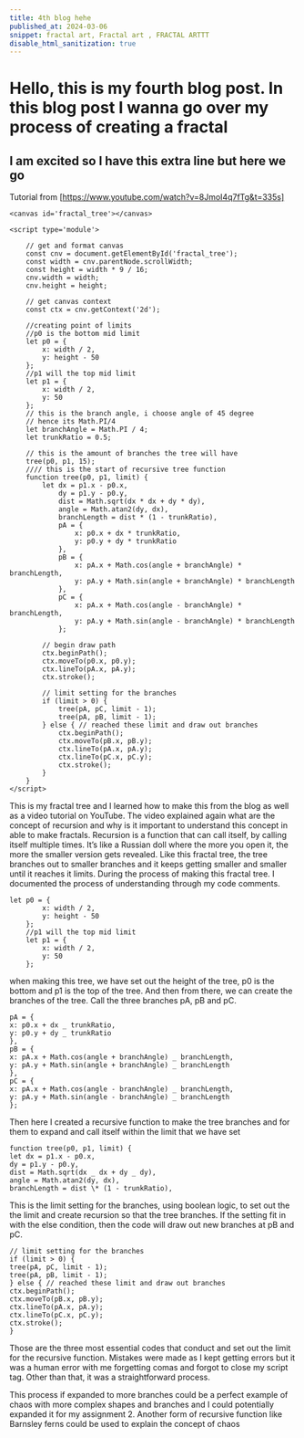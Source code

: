 ```yaml
---
title: 4th blog hehe
published_at: 2024-03-06
snippet: fractal art, Fractal art , FRACTAL ARTTT
disable_html_sanitization: true
---
```


# Hello, this is my fourth blog post. In this blog post I wanna go over my process of creating a fractal

## I am excited so I have this extra line but here we go

Tutorial from [https://www.youtube.com/watch?v=8JmoI4q7fTg&t=335s]

<canvas id='fractal_tree'></canvas>

<script type='module'>

    // get and format canvas
    const cnv = document.getElementById('fractal_tree');
    const width = cnv.parentNode.scrollWidth;
    const height = width * 9 / 16;
    cnv.width = width;
    cnv.height = height;

    // get canvas context
    const ctx = cnv.getContext('2d');

    let p0 = {
        x: width / 2,
        y: height - 50
    };
    let p1 = {
        x: width / 2,
        y: 50
    };
    let branchAngle = Math.PI / 4;
    let trunkRatio = 0.5;

    
    tree(p0, p1, 15);

    function tree(p0, p1, limit) {
        let dx = p1.x - p0.x,
            dy = p1.y - p0.y,
            dist = Math.sqrt(dx * dx + dy * dy),
            angle = Math.atan2(dy, dx),
            branchLength = dist * (1 - trunkRatio),
            pA = {
                x: p0.x + dx * trunkRatio,
                y: p0.y + dy * trunkRatio
            },
            pB = {
                x: pA.x + Math.cos(angle + branchAngle) * branchLength,
                y: pA.y + Math.sin(angle + branchAngle) * branchLength
            },
            pC = {
                x: pA.x + Math.cos(angle - branchAngle) * branchLength,
                y: pA.y + Math.sin(angle - branchAngle) * branchLength
            };

        ctx.beginPath();
        ctx.moveTo(p0.x, p0.y);
        ctx.lineTo(pA.x, pA.y);
        ctx.stroke();

        if (limit > 0) {
            tree(pA, pC, limit - 1);
            tree(pA, pB, limit - 1);
        } else {
            ctx.beginPath();
            ctx.moveTo(pB.x, pB.y);
            ctx.lineTo(pA.x, pA.y);
            ctx.lineTo(pC.x, pC.y);
            ctx.stroke();
        }
    }
</script>

```
<canvas id='fractal_tree'></canvas>

<script type='module'>

    // get and format canvas
    const cnv = document.getElementById('fractal_tree');
    const width = cnv.parentNode.scrollWidth;
    const height = width * 9 / 16;
    cnv.width = width;
    cnv.height = height;

    // get canvas context
    const ctx = cnv.getContext('2d');

    //creating point of limits
    //p0 is the bottom mid limit
    let p0 = {
        x: width / 2,
        y: height - 50
    };
    //p1 will the top mid limit
    let p1 = {
        x: width / 2,
        y: 50
    };
    // this is the branch angle, i choose angle of 45 degree
    // hence its Math.PI/4
    let branchAngle = Math.PI / 4;
    let trunkRatio = 0.5;

    // this is the amount of branches the tree will have
    tree(p0, p1, 15);
    //// this is the start of recursive tree function
    function tree(p0, p1, limit) {
        let dx = p1.x - p0.x,
            dy = p1.y - p0.y,
            dist = Math.sqrt(dx * dx + dy * dy),
            angle = Math.atan2(dy, dx),
            branchLength = dist * (1 - trunkRatio),
            pA = {
                x: p0.x + dx * trunkRatio,
                y: p0.y + dy * trunkRatio
            },
            pB = {
                x: pA.x + Math.cos(angle + branchAngle) * branchLength,
                y: pA.y + Math.sin(angle + branchAngle) * branchLength
            },
            pC = {
                x: pA.x + Math.cos(angle - branchAngle) * branchLength,
                y: pA.y + Math.sin(angle - branchAngle) * branchLength
            };

        // begin draw path
        ctx.beginPath();
        ctx.moveTo(p0.x, p0.y);
        ctx.lineTo(pA.x, pA.y);
        ctx.stroke();

        // limit setting for the branches
        if (limit > 0) {
            tree(pA, pC, limit - 1);
            tree(pA, pB, limit - 1);
        } else { // reached these limit and draw out branches
            ctx.beginPath();
            ctx.moveTo(pB.x, pB.y);
            ctx.lineTo(pA.x, pA.y);
            ctx.lineTo(pC.x, pC.y);
            ctx.stroke();
        }
    }
</script>
```

This is my fractal tree and I learned how to make this from the blog as well as a video tutorial on YouTube. The video explained again what are the concept of recursion and why is it important to understand this concept in able to make fractals. Recursion is a function that can call itself, by calling itself multiple times. It’s like a Russian doll where the more you open it, the more the smaller version gets revealed. Like this fractal tree, the tree branches out to smaller branches and it keeps getting smaller and smaller until it reaches it limits. During the process of making this fractal tree. I documented the process of understanding through my code comments.

```
let p0 = {
        x: width / 2,
        y: height - 50
    };
    //p1 will the top mid limit
    let p1 = {
        x: width / 2,
        y: 50
    };
```

when making this tree, we have set out the height of the tree, p0 is the bottom and p1 is the top of the tree. And then from there, we can create the branches of the tree. Call the three branches pA, pB and pC.

```
pA = {
x: p0.x + dx _ trunkRatio,
y: p0.y + dy _ trunkRatio
},
pB = {
x: pA.x + Math.cos(angle + branchAngle) _ branchLength,
y: pA.y + Math.sin(angle + branchAngle) _ branchLength
},
pC = {
x: pA.x + Math.cos(angle - branchAngle) _ branchLength,
y: pA.y + Math.sin(angle - branchAngle) _ branchLength
};
```

Then here I created a recursive function to make the tree branches and for them to expand and call itself within the limit that we have set

```
function tree(p0, p1, limit) {
let dx = p1.x - p0.x,
dy = p1.y - p0.y,
dist = Math.sqrt(dx _ dx + dy _ dy),
angle = Math.atan2(dy, dx),
branchLength = dist \* (1 - trunkRatio),
```

This is the limit setting for the branches, using boolean logic, to set out the the limit and create recursion so that the tree branches. If the setting fit in with the else condition, then the code will draw out new branches at pB and pC.

```
// limit setting for the branches
if (limit > 0) {
tree(pA, pC, limit - 1);
tree(pA, pB, limit - 1);
} else { // reached these limit and draw out branches
ctx.beginPath();
ctx.moveTo(pB.x, pB.y);
ctx.lineTo(pA.x, pA.y);
ctx.lineTo(pC.x, pC.y);
ctx.stroke();
}
```

Those are the three most essential codes that conduct and set out the limit for the recursive function. Mistakes were made as I kept getting errors but it was a human error with me forgetting comas and forgot to close my script tag. Other than that, it was a straightforward process.

This process if expanded to more branches could be a perfect example of chaos with more complex shapes and branches and I could potentially expanded it for my assignment 2. Another form of recursive function like Barnsley ferns could be used to explain the concept of chaos
